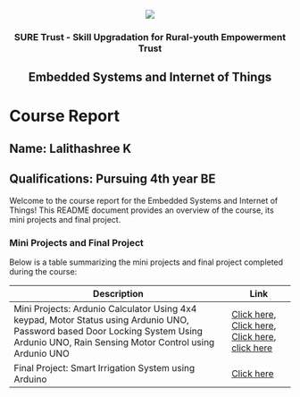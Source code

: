 <!-- PROJECT LOGO -->
<br />

<div align="center">
   <img src='https://user-images.githubusercontent.com/73131499/166115643-d3187f47-d38f-41b2-ae42-5ecbbc60de14.png' />


<h3 align="center">SURE Trust - Skill Upgradation for Rural-youth Empowerment Trust</h3>
  <h2> Embedded Systems and Internet of Things </h2>
</div>

# Course Report

## Name: Lalithashree K

## Qualifications: Pursuing 4th year BE

Welcome to the course report for the Embedded Systems and Internet of Things! This README document provides an overview of the course, its mini projects and final project.

### Mini Projects and Final Project

Below is a table summarizing the mini projects and final project completed during the course:

| Description                               | Link                                    |
|-------------------------------------------|-----------------------------------------|
| Mini Projects: Ardunio Calculator Using 4x4 keypad, Motor Status using Ardunio UNO, Password based Door Locking System Using Ardunio UNO, Rain Sensing Motor Control using Ardunio UNO      | [Click here](https://github.com/sure-trust/G6_ES/tree/main/Mini%20Projects/Lalithashree%20K/Arduino%20Calculator%20Using%204x4%20keypad), [Click here](https://github.com/sure-trust/G6_ES/tree/main/Mini%20Projects/Lalithashree%20K/Motor%20Status%20using%20Ardunio%20UNO), [Click here](https://github.com/sure-trust/G6_ES/tree/main/Mini%20Projects/Lalithashree%20K/Password%20based%20Door%20Locking%20System%20Using%20Arduino%20UNO), [click here](https://github.com/sure-trust/G6_ES/tree/main/Mini%20Projects/Lalithashree%20K/Rain%20Sensing%20Motor%20Control%20using%20Arduino%20UNO)                         |
| Final Project: Smart Irrigation System using Arduino     | [Click here](https://github.com/sure-trust/G6_ES/tree/main/Final%20Capstone%20Project/Lalithashree%20K)                         |